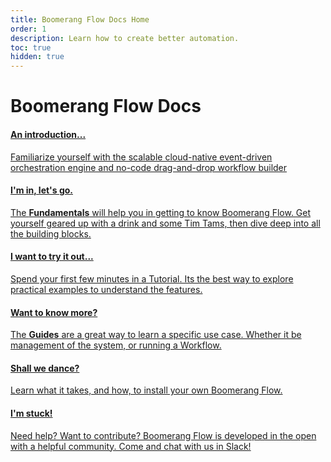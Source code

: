 ```yaml
---
title: Boomerang Flow Docs Home
order: 1
description: Learn how to create better automation.
toc: true
hidden: true
---
```


# Boomerang Flow Docs

<docs-cards>
  <a href="introduction/overview" aria-label="Introduction">
    <docs-card>
      <h4>An introduction...</h4>
      <p>Familiarize yourself with the scalable cloud-native event-driven orchestration engine and no-code drag-and-drop workflow builder</p>
    </docs-card>
  </a>
  <a href="/fundamentals/workflows" aria-label="Workflows, tasks, triggers, and more">
    <docs-card>
      <h4>I'm in, let's go.</h4>
      <p>The <b>Fundamentals</b> will help you in getting to know Boomerang Flow. Get yourself geared up with a drink and some Tim Tams, then dive deep into all the building blocks.</p>
    </docs-card>
  </a>
  <a href="/tutorials/github-issues-bot" aria-label="Take a tutorial for a spin.">
    <docs-card>
      <h4 class="text-green-brand">I want to try it out...</h4>
      <p>Spend your first few minutes in a <span style="text-decoration:underline">Tutorial</span>. Its the best way to explore practical examples to understand the features.</p>
    </docs-card>
  </a>
  <a href="/guides/management" aria-label="Want to know more?">
    <docs-card>
      <h4 class="text-green-brand">Want to know more?</h4>
      <p>The <b>Guides</b> are a great way to learn a specific use case. Whether it be management of the system, or running a Workflow.</p>
    </docs-card>
  </a>
  <a href="/installation/installing" aria-label="Installation steps">
    <docs-card>
      <h4 class="text-green-brand">Shall we dance?</h4>
      <p>Learn what it takes, and how, to install your own Boomerang Flow.</p>
    </docs-card>
  </a>
  <a href="https://join.slack.com/t/boomerang-io/shared_invite/zt-pxo2yw2o-c3~6YvWkKNrKIwhIBAKhaw" aria-label="Remix API" target="_blank">
    <docs-card>
      <h4 class="text-red-brand">I'm stuck!</h4>
      <p>Need help? Want to contribute? Boomerang Flow is developed in the open with a helpful community. Come and chat with us in Slack!</p>
    </docs-card>
  </a>
</docs-cards>

<!--

{Add this when I'm done moving things around}

## How to Use These Docs

- **Tutorials**: These are step-by-step guides that walk you through building a specific app. They're great for getting started with Remix and learning the basics.
- **Discussions**: These help you understand Remix by diving into a topic and how various APIs work together to meet use cases or explain some behavior that might not be obvious just from the API.
- **Reference**: These are the docs for the APIs and conventions that Remix provides. They're great for looking up how to use a specific API or feature but don't contain a lot of conversation about how to use them together.
- **Guides**: They're great for learning how to use Remix in a specific way or for a specific use case.

-->
